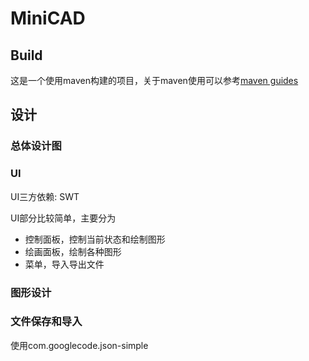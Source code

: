 # MiniCAD


## Build

这是一个使用maven构建的项目，关于maven使用可以参考[maven guides](https://maven.apache.org/guides/)

## 设计

### 总体设计图



### UI

UI三方依赖: SWT

UI部分比较简单，主要分为

- 控制面板，控制当前状态和绘制图形
- 绘画面板，绘制各种图形
- 菜单，导入导出文件

### 图形设计




### 文件保存和导入

使用com.googlecode.json-simple